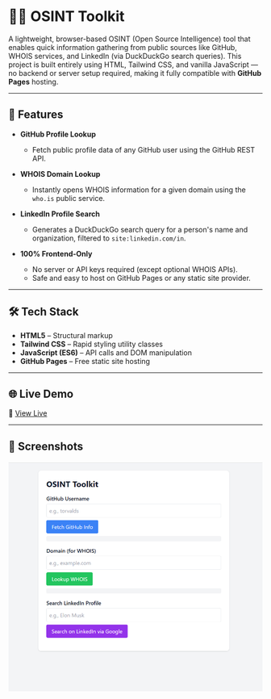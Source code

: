# 🕵️‍♂️ OSINT Toolkit

A lightweight, browser-based OSINT (Open Source Intelligence) tool that enables quick information gathering from public sources like GitHub, WHOIS services, and LinkedIn (via DuckDuckGo search queries). This project is built entirely using HTML, Tailwind CSS, and vanilla JavaScript — no backend or server setup required, making it fully compatible with **GitHub Pages** hosting.

---

## 🚀 Features

- **GitHub Profile Lookup**
  - Fetch public profile data of any GitHub user using the GitHub REST API.
  
- **WHOIS Domain Lookup**
  - Instantly opens WHOIS information for a given domain using the `who.is` public service.

- **LinkedIn Profile Search**
  - Generates a DuckDuckGo search query for a person's name and organization, filtered to `site:linkedin.com/in`.

- **100% Frontend-Only**
  - No server or API keys required (except optional WHOIS APIs).
  - Safe and easy to host on GitHub Pages or any static site provider.

---

## 🛠️ Tech Stack

- **HTML5** – Structural markup
- **Tailwind CSS** – Rapid styling utility classes
- **JavaScript (ES6)** – API calls and DOM manipulation
- **GitHub Pages** – Free static site hosting

---

## 🌐 Live Demo

🔗 [View Live](https://mithul-kumaran.github.io/OSINT-Toolkit/)


---

## 📸 Screenshots

![OSINT Toolkit UI](./sample.png)

